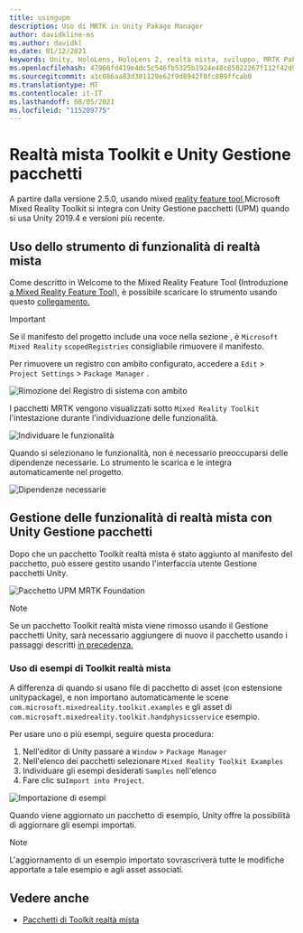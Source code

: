 ```yaml
---
title: usingupm
description: Uso di MRTK in Unity Pakage Manager
author: davidkline-ms
ms.author: davidkl
ms.date: 01/12/2021
keywords: Unity, HoloLens, HoloLens 2, realtà mista, sviluppo, MRTK Pakages,
ms.openlocfilehash: 47966fd419e4dc5c546fb5325b1924e48c85022267f112f42d9669753e7ca174
ms.sourcegitcommit: a1c086aa83d381129e62f9d8942f0fc889ffcab0
ms.translationtype: MT
ms.contentlocale: it-IT
ms.lasthandoff: 08/05/2021
ms.locfileid: "115209775"
---
```

# <a name="mixed-reality-toolkit-and-unity-package-manager"></a>Realtà mista Toolkit e Unity Gestione pacchetti

A partire dalla versione 2.5.0, usando mixed [reality feature tool,](https://aka.ms/MRFeatureToolDocs)Microsoft Mixed Reality Toolkit si integra con Unity Gestione pacchetti (UPM) quando si usa Unity 2019.4 e versioni più recente.

## <a name="using-the-mixed-reality-feature-tool"></a>Uso dello strumento di funzionalità di realtà mista

Come descritto in Welcome to the Mixed Reality Feature Tool (Introduzione [a Mixed Reality Feature Tool),](https://aka.ms/MRFeatureToolDocs) è possibile scaricare lo strumento usando questo [collegamento.](https://aka.ms/MRFeatureTool)

> [!IMPORTANT]
> Se il manifesto del progetto include una voce nella sezione , è `Microsoft Mixed Reality` `scopedRegistries` consigliabile rimuovere il manifesto.
>
> Per rimuovere un registro con ambito configurato, accedere a `Edit`  >  `Project Settings`  >  `Package Manager` .
>
> ![Rimozione del Registro di sistema con ambito](../features/images/packaging/RemoveScopedRegistry.png)

I pacchetti MRTK vengono visualizzati sotto `Mixed Reality Toolkit` l'intestazione durante l'individuazione delle funzionalità.

![Individuare le funzionalità](../features/images/packaging/DiscoverFeatures.png)

Quando si selezionano le funzionalità, non è necessario preoccuparsi delle dipendenze necessarie. Lo strumento le scarica e le integra automaticamente nel progetto.

![Dipendenze necessarie](../features/images/packaging/RequiredDependencies.png)

## <a name="managing-mixed-reality-features-with-the-unity-package-manager"></a>Gestione delle funzionalità di realtà mista con Unity Gestione pacchetti

Dopo che un pacchetto Toolkit realtà mista è stato aggiunto al manifesto del pacchetto, può essere gestito usando l'interfaccia utente Gestione pacchetti Unity.

![Pacchetto UPM MRTK Foundation](../features/images/packaging/MRTK_FoundationUPM.png)

> [!NOTE]
> Se un pacchetto Toolkit realtà mista viene rimosso usando il Gestione pacchetti Unity, sarà necessario aggiungere di nuovo il pacchetto usando i passaggi descritti [in precedenza.](#using-the-mixed-reality-feature-tool)

### <a name="using-mixed-reality-toolkit-examples"></a>Uso di esempi di Toolkit realtà mista

A differenza di quando si usano file di pacchetto di asset (con estensione unitypackage), e non importano automaticamente le scene `com.microsoft.mixedreality.toolkit.examples` e gli asset di `com.microsoft.mixedreality.toolkit.handphysicsservice` esempio.

Per usare uno o più esempi, seguire questa procedura:

1. Nell'editor di Unity passare a `Window` > `Package Manager`
1. Nell'elenco dei pacchetti selezionare `Mixed Reality Toolkit Examples`
1. Individuare gli esempi desiderati `Samples` nell'elenco
1. Fare clic su`Import into Project`.

![Importazione di esempi](../features/images/packaging/MRTK_ExamplesUpm.png)

Quando viene aggiornato un pacchetto di esempio, Unity offre la possibilità di aggiornare gli esempi importati.

> [!NOTE]
> L'aggiornamento di un esempio importato sovrascriverà tutte le modifiche apportate a tale esempio e agli asset associati.

## <a name="see-also"></a>Vedere anche

- [Pacchetti di Toolkit realtà mista](../packages-releases/mrtk-packages.md)
